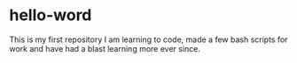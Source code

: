 # hello-word
This is my first repository 
I am learning to code, made a few bash scripts for work and have had a blast learning more ever since. 

